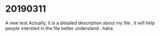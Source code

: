 # 20190311
A new test
Actually, it is a detailed description about my file , it will help people intersted in the file better understand . haha
